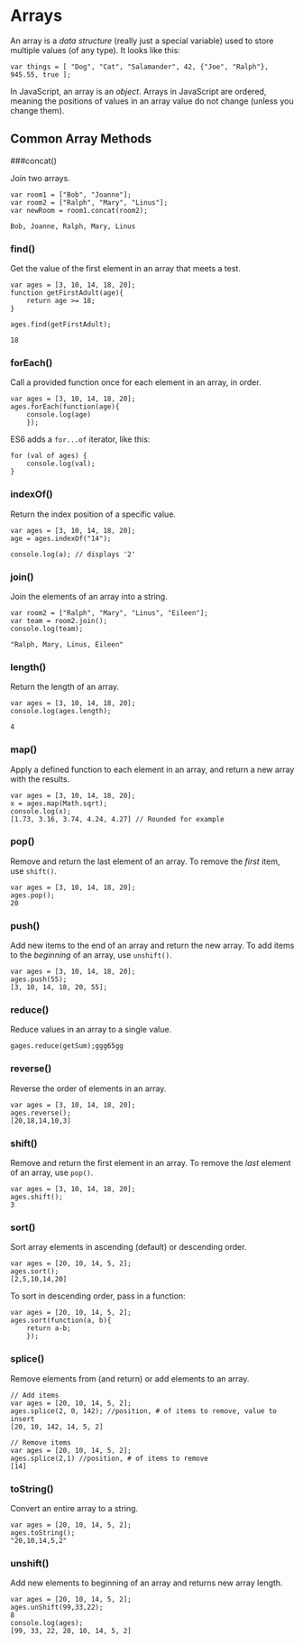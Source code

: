 # Arrays

An array is a _data structure_ (really just a special variable) used to store multiple values (of any type). It looks like this:

```
var things = [ "Dog", "Cat", "Salamander", 42, {"Joe", "Ralph"}, 945.55, true ];
```

In JavaScript, an array is an _object_. Arrays in JavaScript are ordered, meaning the positions of values in an array value do not change (unless you change them).


## Common Array Methods

###concat()

Join two arrays.

```
var room1 = ["Bob", "Joanne"];
var room2 = ["Ralph", "Mary", "Linus"];
var newRoom = room1.concat(room2);

Bob, Joanne, Ralph, Mary, Linus
```

### find()

Get the value of the first element in an array that meets a test.

```
var ages = [3, 10, 14, 18, 20];
function getFirstAdult(age){
    return age >= 18;
}

ages.find(getFirstAdult);

18
```

### forEach()

Call a provided function once for each element in an array, in order.

```
var ages = [3, 10, 14, 18, 20];
ages.forEach(function(age){
    console.log(age)
    });
```
ES6 adds a `for...of` iterator, like this:

```
for (val of ages) {
    console.log(val);
}
```


### indexOf()

Return the index position of a specific value.

```
var ages = [3, 10, 14, 18, 20];
age = ages.indexOf("14");

console.log(a); // displays '2'
```


### join()
Join the elements of an array into a string.

```
var room2 = ["Ralph", "Mary", "Linus", "Eileen"];
var team = room2.join();
console.log(team);

"Ralph, Mary, Linus, Eileen"
```

### length()
Return the length of an array.

```
var ages = [3, 10, 14, 18, 20];
console.log(ages.length);

4
```

### map()
Apply a defined function to each element in an array, and return a new array with the results.

```
var ages = [3, 10, 14, 18, 20];
x = ages.map(Math.sqrt);
console.log(x);
[1.73, 3.16, 3.74, 4.24, 4.27] // Rounded for example
```

### pop()
Remove and return the last element of an array. To remove the _first_ item, use `shift()`.

```
var ages = [3, 10, 14, 18, 20];
ages.pop();
20
```

### push()
Add new items to the end of an array and return the new array. To add items to the _beginning_ of an array, use `unshift()`.

```
var ages = [3, 10, 14, 18, 20];
ages.push(55);
[3, 10, 14, 18, 20, 55];
```

### reduce()
Reduce values in an array to a single value.



```
gages.reduce(getSum);ggg65gg
```

### reverse()
Reverse the order of elements in an array.

```
var ages = [3, 10, 14, 18, 20];
ages.reverse();
[20,18,14,10,3]
```

### shift()
Remove and return the first element in an array. To remove the _last_ element of an array, use `pop()`.

```
var ages = [3, 10, 14, 18, 20];
ages.shift();
3
```

### sort()
Sort array elements in ascending (default) or descending order.

```
var ages = [20, 10, 14, 5, 2];
ages.sort();
[2,5,10,14,20]
```
To sort in descending order, pass in a function:

```
var ages = [20, 10, 14, 5, 2];
ages.sort(function(a, b){
    return a-b;
    });
```

### splice()
Remove elements from (and return) or add elements to an array.

```
// Add items
var ages = [20, 10, 14, 5, 2];
ages.splice(2, 0, 142); //position, # of items to remove, value to insert
[20, 10, 142, 14, 5, 2]

// Remove items
var ages = [20, 10, 14, 5, 2];
ages.splice(2,1) //position, # of items to remove
[14]
```

### toString()
Convert an entire array to a string.

```
var ages = [20, 10, 14, 5, 2];
ages.toString();
"20,10,14,5,2"
```

### unshift()
Add new elements to beginning of an array and returns new array length.

```
var ages = [20, 10, 14, 5, 2];
ages.unShift(99,33,22);
8
console.log(ages);
[99, 33, 22, 20, 10, 14, 5, 2]
```



